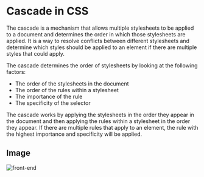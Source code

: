 # Cascade in CSS

The cascade is a mechanism that allows multiple stylesheets to be applied to a document and determines the order in which those stylesheets are applied. It is a way to resolve conflicts between different stylesheets and determine which styles should be applied to an element if there are multiple styles that could apply.

The cascade determines the order of stylesheets by looking at the following factors:

- The order of the stylesheets in the document
- The order of the rules within a stylesheet
- The importance of the rule
- The specificity of the selector

The cascade works by applying the stylesheets in the order they appear in the document and then applying the rules within a stylesheet in the order they appear. If there are multiple rules that apply to an element, the rule with the highest importance and specificity will be applied.

## Image
![front-end](./src/image.png)

